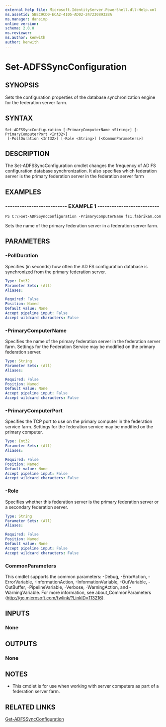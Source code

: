 ```yaml
---
external help file: Microsoft.IdentityServer.PowerShell.dll-Help.xml
ms.assetid: 5BEC9CD0-ECA2-4105-AD02-2472308932BA
ms.manager: dansimp
online version: 
schema: 2.0.0
ms.reviewer:
ms.author: kenwith
author: kenwith
---
```


# Set-ADFSSyncConfiguration

## SYNOPSIS
Sets the configuration properties of the database synchronization engine for the federation server farm.

## SYNTAX

```
Set-ADFSSyncConfiguration [-PrimaryComputerName <String>] [-PrimaryComputerPort <Int32>]
 [-PollDuration <Int32>] [-Role <String>] [<CommonParameters>]
```

## DESCRIPTION
The Set-ADFSSyncConfiguration cmdlet changes the frequency of AD FS configuration database synchronization.
It also specifies which federation server is the primary federation server in the federation server farm

## EXAMPLES

### -------------------------- EXAMPLE 1 --------------------------
```
PS C:\>Set-ADFSSyncConfiguration -PrimaryComputerName fs1.fabrikam.com
```

Sets the name of the primary federation server in a federation server farm.

## PARAMETERS

### -PollDuration
Specifies (in seconds) how often the AD FS configuration database is synchronized from the primary federation server.

```yaml
Type: Int32
Parameter Sets: (All)
Aliases: 

Required: False
Position: Named
Default value: None
Accept pipeline input: False
Accept wildcard characters: False
```

### -PrimaryComputerName
Specifies the name of the primary federation server in the federation server farm.
Settings for the Federation Service may be modified on the primary federation server.

```yaml
Type: String
Parameter Sets: (All)
Aliases: 

Required: False
Position: Named
Default value: None
Accept pipeline input: False
Accept wildcard characters: False
```

### -PrimaryComputerPort
Specifies the TCP port to use on the primary computer in the federation service farm.
Settings for the federation service may be modified on the primary computer.

```yaml
Type: Int32
Parameter Sets: (All)
Aliases: 

Required: False
Position: Named
Default value: None
Accept pipeline input: False
Accept wildcard characters: False
```

### -Role
Specifies whether this federation server is the primary federation server or a secondary federation server.

```yaml
Type: String
Parameter Sets: (All)
Aliases: 

Required: False
Position: Named
Default value: None
Accept pipeline input: False
Accept wildcard characters: False
```

### CommonParameters
This cmdlet supports the common parameters: -Debug, -ErrorAction, -ErrorVariable, -InformationAction, -InformationVariable, -OutVariable, -OutBuffer, -PipelineVariable, -Verbose, -WarningAction, and -WarningVariable. For more information, see about_CommonParameters (http://go.microsoft.com/fwlink/?LinkID=113216).

## INPUTS

### None

## OUTPUTS

### None

## NOTES
* This cmdlet is for use when working with server computers as part of a federation server farm.

## RELATED LINKS

[Get-ADFSSyncConfiguration](./Get-ADFSSyncConfiguration.md)

